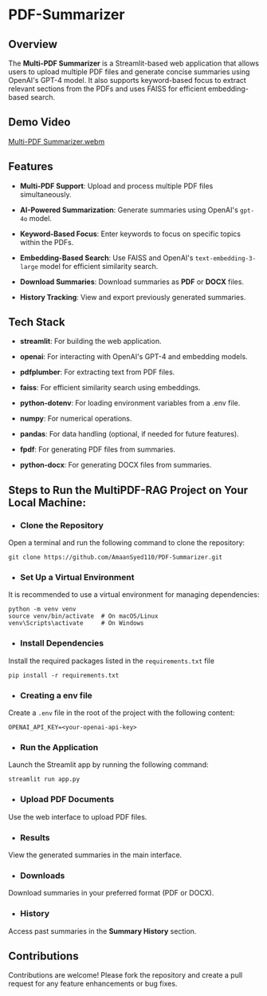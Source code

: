 # PDF-Summarizer

## Overview
The **Multi-PDF Summarizer** is a Streamlit-based web application that allows users to upload multiple PDF files and generate concise summaries using OpenAI's GPT-4 model. It also supports keyword-based focus to extract relevant sections from the PDFs and uses FAISS for efficient embedding-based search.

## Demo Video
[Multi-PDF Summarizer.webm](https://github.com/user-attachments/assets/1c704d42-867f-4214-b699-4bfabd24443b)


## Features
- **Multi-PDF Support**: Upload and process multiple PDF files simultaneously.

- **AI-Powered Summarization**: Generate summaries using OpenAI's `gpt-4o` model.
  
- **Keyword-Based Focus**: Enter keywords to focus on specific topics within the PDFs.
  
- **Embedding-Based Search**: Use FAISS and OpenAI's `text-embedding-3-large` model for efficient similarity search.
  
- **Download Summaries**: Download summaries as **PDF** or **DOCX** files.
  
- **History Tracking**: View and export previously generated summaries.
  
## Tech Stack
- **streamlit**: For building the web application.

- **openai**: For interacting with OpenAI's GPT-4 and embedding models.

- **pdfplumber**: For extracting text from PDF files.

- **faiss**: For efficient similarity search using embeddings.

- **python-dotenv**: For loading environment variables from a .env file.

- **numpy**: For numerical operations.

- **pandas**: For data handling (optional, if needed for future features).

- **fpdf**: For generating PDF files from summaries.

- **python-docx**: For generating DOCX files from summaries.

## Steps to Run the MultiPDF-RAG Project on Your Local Machine:
- ### Clone the Repository
Open a terminal and run the following command to clone the repository:

```
git clone https://github.com/AmaanSyed110/PDF-Summarizer.git
```
- ### Set Up a Virtual Environment
It is recommended to use a virtual environment for managing dependencies:

```
python -m venv venv
source venv/bin/activate  # On macOS/Linux
venv\Scripts\activate     # On Windows
```
- ### Install Dependencies
Install the required packages listed in the ```requirements.txt``` file
```
pip install -r requirements.txt
```
- ### Creating a env file
Create a ```.env``` file in the root of the project with the following content:
```
OPENAI_API_KEY=<your-openai-api-key>
```

- ### Run the Application
Launch the Streamlit app by running the following command:
```
streamlit run app.py
```
- ### Upload PDF Documents
Use the web interface to upload PDF files.

- ### Results
View the generated summaries in the main interface.

- ### Downloads
Download summaries in your preferred format (PDF or DOCX).

- ### History
Access past summaries in the **Summary History** section.


## Contributions
Contributions are welcome! Please fork the repository and create a pull request for any feature enhancements or bug fixes.
